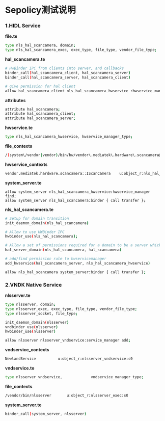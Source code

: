 

# Sepolicy测试说明

### 1.HIDL Service 

**file.te**

```bash
type nls_hal_scancamera, domain;
type nls_hal_scancamera_exec, exec_type, file_type, vendor_file_type;
```

**hal_scancamera.te**

```bash
# HwBinder IPC from clients into server, and callbacks
binder_call(hal_scancamera_client, hal_scancamera_server)
binder_call(hal_scancamera_server, hal_scancamera_client)

# give permission for hal client
allow hal_scancamera_client nls_hal_scancamera_hwservice :hwservice_manager find;
```

**attributes**

```bash
attribute hal_scancamera;
attribute hal_scancamera_client;
attribute hal_scancamera_server;
```

**hwservice.te**

```bash
type nls_hal_scancamera_hwservice, hwservice_manager_type;
```

**file_contexts**

```bash
/(system\/vendor|vendor)/bin/hw/vendor\.mediatek\.hardware\.scancamera@1\.0-service u:object_r:nls_hal_scancamera_exec:s0
```

**hwservice_contexts**

```bash
vendor.mediatek.hardware.scancamera::IScanCamera	u:object_r:nls_hal_scancamera_hwservice:s0
```

**system_server.te**

```bas
allow system_server nls_hal_scancamera_hwservice:hwservice_manager find;
allow system_server nls_hal_scancamera:binder { call transfer };
```

**nls_hal_scancamera.te**

```bash
# Setup for domain transition
init_daemon_domain(nls_hal_scancamera)

# Allow to use HWBinder IPC
hwbinder_use(nls_hal_scancamera);

# Allow a set of permissions required for a domain to be a server which provides a HAL implementation over HWBinder.
hal_server_domain(nls_hal_scancamera, hal_scancamera)

# add/find permission rule to hwservicemanager
add_hwservice(hal_scancamera_server, nls_hal_scancamera_hwservice)

allow nls_hal_scancamera system_server:binder { call transfer };
```

### 2.VNDK Native Service 

**nlsserver.te**

```bash
type nlsserver, domain;
type nlsserver_exec, exec_type, file_type, vendor_file_type;
type nlsserver_socket, file_type;

init_daemon_domain(nlsserver)
vndbinder_use(nlsserver)
hwbinder_use(nlsserver)

allow nlsserver nlsserver_vndservice:service_manager add;
```

**vndservice_contexts**

```bash
NewlandService          u:object_r:nlsserver_vndservice:s0
```

**vndservice.te**

```bash
type nlsserver_vndservice,             vndservice_manager_type;
```

**file_contexts**

```bash
/vendor/bin/nlsserver 		u:object_r:nlsserver_exec:s0
```

**system_server.te**

```bash
binder_call(system_server, nlsserver)
```

